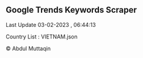 

## Google Trends Keywords Scraper 
 
Last Update 03-02-2023 , 06:44:13

Country List :
VIETNAM.json



© Abdul Muttaqin 
